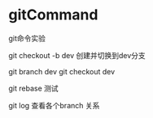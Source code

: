 # gitCommand
git命令实验

git checkout -b dev 创建并切换到dev分支

git branch dev
git checkout dev

git rebase 测试

git log 查看各个branch 关系
